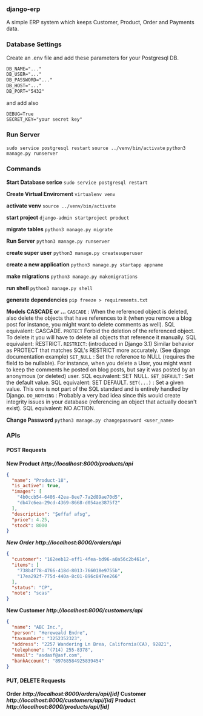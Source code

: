 ### django-erp
A simple ERP system which keeps Customer, Product, Order and Payments data.

### Database Settings
Create an .env file and add these parameters for your Postgresql DB. 
```markdown
DB_NAME="..."
DB_USER="..."
DB_PASSWORD="..."
DB_HOST="..."
DB_PORT="5432"
```
and add also
```
DEBUG=True
SECRET_KEY="your secret key"
```

### Run Server
`sudo service postgresql restart`
`source ../venv/bin/activate`
`python3 manage.py runserver`

### Commands
**Start Database serice**
`sudo service postgresql restart`

**Create Virtual Enviroment**
`virtualenv venv`

**activate venv**
`source ../venv/bin/activate`

**start project**
`django-admin startproject product`

**migrate tables**
`python3 manage.py migrate`

**Run Server**
`python3 manage.py runserver`

**create super user**
`python3 manage.py createsuperuser`

**create a new application**
`python3 manage.py startapp appname`

**make migrations**
`python3 manage.py makemigrations`

**run shell**
`python3 manage.py shell`

**generate dependencies**
`pip freeze > requirements.txt`

**Models CASCADE or ...**
`CASCADE` : When the referenced object is deleted, also delete the objects that have references to it (when you remove a blog post for instance, you might want to delete comments as well). SQL equivalent: CASCADE.
`PROTECT` Forbid the deletion of the referenced object. To delete it you will have to delete all objects that reference it manually. SQL equivalent: RESTRICT.
`RESTRICT`: (introduced in Django 3.1) Similar behavior as PROTECT that matches SQL's RESTRICT more accurately. (See django documentation example)
`SET_NULL` : Set the reference to NULL (requires the field to be nullable). For instance, when you delete a User, you might want to keep the comments he posted on blog posts, but say it was posted by an anonymous (or deleted) user. SQL equivalent: SET NULL.
`SET_DEFAULT` : Set the default value. SQL equivalent: SET DEFAULT.
`SET(...)` : Set a given value. This one is not part of the SQL standard and is entirely handled by Django.
`DO_NOTHING` : Probably a very bad idea since this would create integrity issues in your database (referencing an object that actually doesn't exist). SQL equivalent: NO ACTION. 

**Change Password**
`python3 manage.py changepassword <user_name>`

### APIs

#### POST Requests

**New Product**
***http://localhost:8000/products/api***
```json
{
  "name": "Product-18",
  "is_active": true,
  "images": [
    "4b0ccb54-6406-42ea-8ee7-7a2d89ae70d5",
    "db47c6ea-29cd-4369-8668-d054ae3875f2"
  ],
  "description": "Şeffaf afsg",
  "price": 4.25,
  "stock": 8000
}
```

***New Order***
***http://localhost:8000/orders/api***
```json
{
  "customer": "162eeb12-eff1-4fea-bd96-a0a56c2b461e",
  "items": [
    "738b4f78-4766-418d-8013-766018e9755b",
    "17ea292f-775d-440a-8c01-896c847ee266"
  ],
  "status": "CP",
  "note": "scas"
}
```

**New Customer**
***http://localhost:8000/customers/api***
```json
{
  "name": "ABC Inc.",
  "person": "Hereweald Endre",
  "taxnumber": "3252352323",
  "address": "2257 Wandering Ln Brea, California(CA), 92821",
  "telephone": "(714) 255-8378",
  "email": "asdasf@asf.com",
  "bankAccount": "89768584925839454"
}

```

#### PUT, DELETE Requests
**Order**
***http://localhost:8000/orders/api/[id]*** 
**Customer**
***http://localhost:8000/customers/api/[id]*** 
**Product**
***http://localhost:8000/products/api/[id]*** 
